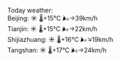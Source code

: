 Today weather:  
Beijing: ☀️   🌡️+15°C 🌬️→39km/h  
Tianjin: ☀️   🌡️+15°C 🌬️→22km/h  
Shijiazhuang: ☀️   🌡️+16°C 🌬️↘19km/h  
Tangshan: ☀️   🌡️+17°C 🌬️→24km/h  
